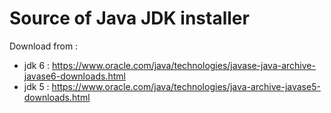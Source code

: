 # Source of Java JDK installer

Download from :
- jdk 6 : https://www.oracle.com/java/technologies/javase-java-archive-javase6-downloads.html
- jdk 5 : https://www.oracle.com/java/technologies/java-archive-javase5-downloads.html
